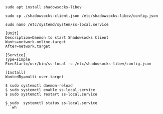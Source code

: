 

``sudo apt install shadowsocks-libev``

``sudo cp ./shadowsocks-client.json /etc/shadowsocks-libev/config.json``

``sudo nano /etc/systemd/system/ss-local.service``

```
[Unit]
Description=Daemon to start Shadowsocks Client
Wants=network-online.target
After=network.target

[Service]
Type=simple
ExecStart=/usr/bin/ss-local -c /etc/shadowsocks-libev/config.json

[Install]
WantedBy=multi-user.target
```

```
$ sudo systemctl daemon-reload
$ sudo systemctl enable ss-local.service
$ sudo systemctl restart ss-local.service

$ sudo  systemctl status ss-local.service
```wh
